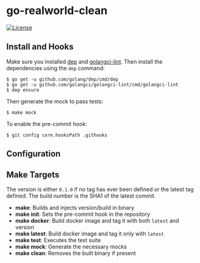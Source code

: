 # go-realworld-clean

[![License](https://img.shields.io/badge/license-MIT-blue.svg)](https://github.com/err0r500/go-realworld-clean/blob/master/LICENSE)

## Install and Hooks

Make sure you installed [dep](https://github.com/golang/dep) and 
[golangci-lint](https://github.com/golangci/golangci-lint). Then install the
dependencies using the `dep` command:

```
$ go get -u github.com/golang/dep/cmd/dep
$ go get -u github.com/golangci/golangci-lint/cmd/golangci-lint
$ dep ensure
```

Then generate the mock to pass tests:

```
$ make mock
```

To enable the pre-commit hook:

```
$ git config core.hooksPath .githooks
```

## Configuration

## Make Targets

The version is either `0.1.0` if no tag has ever been defined or the latest
tag defined. The build number is the SHA1 of the latest commit.

- **make**: Builds and injects version/build in binary
- **make init**: Sets the pre-commit hook in the repository
- **make docker**: Build docker image and tag it with both `latest` and version
- **make latest**: Build docker image and tag it only with `latest`
- **make test**: Executes the test suite
- **make mock**: Generate the necessary mocks
- **make clean**: Removes the built binary if present